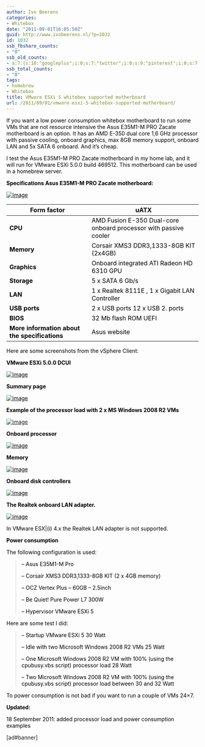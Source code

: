 ```yaml
---
author: Ivo Beerens
categories:
- Whitebox
date: "2011-09-01T16:05:50Z"
guid: http://www.ivobeerens.nl/?p=1032
id: 1032
ssb_fbshare_counts:
- "0"
ssb_old_counts:
- a:7:{s:10:"googleplus";i:0;s:7:"twitter";i:0;s:9:"pinterest";i:0;s:7:"fbshare";i:0;s:8:"linkedin";i:0;s:6:"reddit";i:0;s:6:"tumblr";i:0;}
ssb_total_counts:
- "0"
tags:
- homebrew
- Whitebox
title: VMware ESXi 5 whitebox supported motherboard
url: /2011/09/01/vmware-esxi-5-whitebox-supported-motherboard/
---
```


<font color="#000000"></font>

<font color="#000000">If you want a low power consumption whitebox motherboard to run some VMs that are not resource intensive the Asus E35M1-M PRO Zacate motherboard is an option. It has an AMD E-350 dual core 1,6 GHz processor with passive cooling, onboard graphics, max 8GB memory support, onboard LAN and 5x SATA 6 onboard. And it’s cheap.</font>

<font color="#000000">I test the Asus E35M1-M PRO Zacate motherboard in my home lab, and it will run for VMware ESXi 5.0.0 build 469512. <font color="#000000">This motherboard can be used in a homebrew server.</font></font>

<font color="#000000"> </font>

**<font color="#000000"></font>**

**<font color="#000000">Specifications Asus E35M1-M PRO Zacate motherboard:</font>**

[<font color="#000000">![image](http://localhost/wp-content/uploads/2011/09/image_thumb.png "image")</font>](http://localhost/wp-content/uploads/2011/09/image.png)

<font color="#000000"></font>

<font color="#000000"></font>

| **<font color="#000000">Form factor</font>** | <font color="#000000">uATX </font> |
|---|---|
| **<font color="#000000">CPU</font>** | <font color="#000000">AMD Fusion E-350 Dual-core onboard processor with passive cooler</font> |
| **<font color="#000000">Memory</font>** | <font color="#000000">Corsair XMS3 DDR3,1333-8GB KIT (2x4GB)</font> |
| **<font color="#000000">Graphics</font>** | <font color="#000000">Onboard integrated ATI Radeon HD 6310 GPU</font> |
| **<font color="#000000">Storage</font>** | <font color="#000000">5 x SATA 6 Gb/s</font> |
| **<font color="#000000">LAN</font>** | <font color="#000000">1 x Realtek 8111E , 1 x Gigabit LAN Controller</font> |
| **<font color="#000000">USB ports</font>** | <font color="#000000">2 x USB ports    12 x USB 2. ports</font> |
| **<font color="#000000">BIOS</font>** | <font color="#000000">32 Mb flash ROM UEFI</font> |
| **<font color="#000000">More information about the specifications</font>** | <font color="#000000">Asus website</font> |

<font color="#000000"></font>

<font color="#000000">Here are some screenshots from the vSphere Client:</font>

<font color="#000000"></font>

**<font color="#000000">VMware ESXi 5.0.0 DCUI</font>**

[<font color="#000000">![image](http://localhost/wp-content/uploads/2011/09/image_thumb1.png "image")</font>](http://localhost/wp-content/uploads/2011/09/image1.png)

**<font color="#000000">Summary page</font>**

[<font color="#000000">![image](http://localhost/wp-content/uploads/2011/09/image_thumb2.png "image")</font>](http://localhost/wp-content/uploads/2011/09/image2.png)

<font color="#000000">**Example of the processor load with 2 x MS Windows 2008 R2 VMs**</font>

[![image](http://localhost/wp-content/uploads/2011/09/image_thumb9.png "image")](http://localhost/wp-content/uploads/2011/09/image10.png)

**<font color="#000000">Onboard processor</font>**

[<font color="#000000">![image](http://localhost/wp-content/uploads/2011/09/image_thumb3.png "image")</font>](http://localhost/wp-content/uploads/2011/09/image3.png)

**<font color="#000000">Memory</font>**

[<font color="#000000">![image](http://localhost/wp-content/uploads/2011/09/image_thumb4.png "image")</font>](http://localhost/wp-content/uploads/2011/09/image4.png)

<font color="#000000"></font>

**<font color="#000000">Onboard disk controllers</font>**

[<font color="#000000">![image](http://localhost/wp-content/uploads/2011/09/image_thumb5.png "image")</font>](http://localhost/wp-content/uploads/2011/09/image5.png)

**<font color="#000000">The Realtek onboard LAN adapter.</font>**

[<font color="#000000">![image](http://localhost/wp-content/uploads/2011/09/image_thumb6.png "image")</font>](http://localhost/wp-content/uploads/2011/09/image6.png)

<font color="#000000">In VMware ESX|(i) 4.x the Realtek LAN adapter is not supported.</font>

<font color="#000000"></font>

<font color="#000000"></font>

<font color="#000000"></font>

<font color="#000000">**Power consumption**</font>

<font color="#000000"></font>

<font color="#000000">The following configuration is used:</font>

> <font color="#000000">– Asus E35M1-M Pro</font>
> 
> <font color="#000000">– Corsair XMS3 DDR3,1333-8GB KIT (2 x 4GB memory)</font>
> 
> <font color="#000000">– OCZ Vertex Plus – 60GB – 2.5inch</font>
> 
> <font color="#000000">– Be Quiet! Pure Power L7 300W </font>
> 
> <font color="#000000">– Hypervisor VMware ESXi 5</font>

<font color="#000000"></font>

<font color="#000000">Here are some test I did:</font>

> <font color="#000000">– Startup VMware ESXi 5 30 Watt</font>
> 
> <font color="#000000">– Idle with two Microsoft Windows 2008 R2 VMs 25 Watt</font>
> 
> <font color="#000000">– One Microsoft Windows 2008 R2 VM with 100% (using the cpubusy.vbs script) processor load 28 Watt</font>
> 
> <font color="#000000">– Two Microsoft Windows 2008 R2 VM with 100% (using the cpubusy.vbs script) processor load between 30 and 32 Watt</font>

<font color="#000000"></font>

<font color="#000000">To power consumption is not bad if you want to run a couple of VMs 24×7.</font>

<font color="#000000"></font>

<font color="#000000">**Updated:**</font>

<font color="#000000">18 September 2011: added processor load and power consumption examples </font>

<font color="#000000"> </font>

\[ad#banner\]
